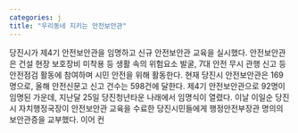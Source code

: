 ```yaml
---
categories: j
title: "우리동네 지키는 안전보안관"
---
```

당진시가 제4기 안전보안관을 임명하고 신규 안전보안관 교육을 실시했다. 안전보안관은 건설 현장 보호장비 미착용 등 생활 속의 위험요소 발굴, 7대 안전 무시 관행 신고 등 안전점검 활동에 참여하며 시민 안전을 위해 활동한다. 현재 당진시 안전보안관은 169명으로, 올해 안전신문고 신고 건수는 598건에 달한다. 제4기 안전보안관으로 92명이 임명된 가운데, 지난달 25일 당진청년타운 나래에서 임명식이 열렸다. 이날 이일순 당진시 자치행정국장이 안전보안관 교육을 수료한 당진시민들에게 행정안전부장관 명의의 보안관증을 교부했다. 이어 컨